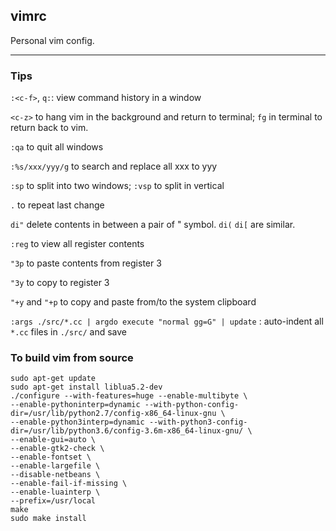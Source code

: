 vimrc
---

Personal vim config.

---

### Tips

`:<c-f>`, `q:`: view command history in a window

`<c-z>` to hang vim in the background and return to terminal; `fg` in terminal to return back to vim.

`:qa` to quit all windows

`:%s/xxx/yyy/g` to search and replace all xxx to yyy

`:sp` to split into two windows; `:vsp` to split in vertical

`.` to repeat last change

`di"` delete contents in between a pair of " symbol. `di(` `di[`  are similar. 

`:reg` to view all register contents

`"3p` to paste contents from register 3

`"3y` to copy to register 3

`"+y` and `"+p` to copy and paste from/to the system clipboard

`:args ./src/*.cc | argdo execute "normal gg=G" | update` : auto-indent all `*.cc` files in `./src/` and save

### To build vim from source

```
sudo apt-get update
sudo apt-get install liblua5.2-dev
./configure --with-features=huge --enable-multibyte \
--enable-pythoninterp=dynamic --with-python-config-dir=/usr/lib/python2.7/config-x86_64-linux-gnu \
--enable-python3interp=dynamic --with-python3-config-dir=/usr/lib/python3.6/config-3.6m-x86_64-linux-gnu/ \
--enable-gui=auto \
--enable-gtk2-check \
--enable-fontset \
--enable-largefile \
--disable-netbeans \
--enable-fail-if-missing \
--enable-luainterp \
--prefix=/usr/local
make
sudo make install
```

